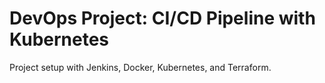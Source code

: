 # DevOps Project: CI/CD Pipeline with Kubernetes

Project setup with Jenkins, Docker, Kubernetes, and Terraform.
